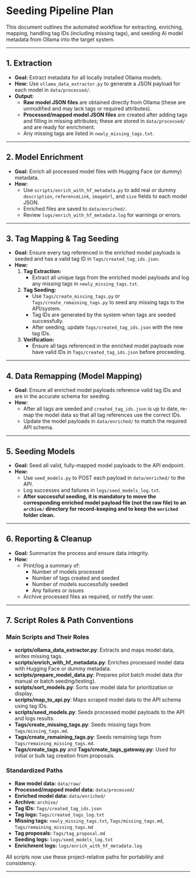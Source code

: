 # Seeding Pipeline Plan

This document outlines the automated workflow for extracting, enriching, mapping, handling tag IDs (including missing tags), and seeding AI model metadata from Ollama into the target system.

---

## 1. Extraction
- **Goal:** Extract metadata for all locally installed Ollama models.
- **How:** Use `ollama_data_extractor.py` to generate a JSON payload for each model in `data/processed/`.
- **Output:**
  - **Raw model JSON files** are obtained directly from Ollama (these are unmodified and may lack tags or required attributes).
  - **Processed/mapped model JSON files** are created after adding tags and filling in missing attributes; these are stored in `data/processed/` and are ready for enrichment.
  - Any missing tags are listed in `newly_missing_tags.txt`.

---

## 2. Model Enrichment
- **Goal:** Enrich all processed model files with Hugging Face (or dummy) metadata.
- **How:**
  - Use `scripts/enrich_with_hf_metadata.py` to add real or dummy `description`, `referenceLink`, `imageUrl`, and `size` fields to each model JSON.
  - Enriched files are saved to `data/enriched/`.
  - Review `logs/enrich_with_hf_metadata.log` for warnings or errors.

---

## 3. Tag Mapping & Tag Seeding
- **Goal:** Ensure every tag referenced in the enriched model payloads is seeded and has a valid tag ID in `Tags/created_tag_ids.json`.
- **How:**
  1. **Tag Extraction:**
     - Extract all unique tags from the enriched model payloads and log any missing tags in `newly_missing_tags.txt`.
  2. **Tag Seeding:**
     - Use `Tags/create_missing_tags.py` or `Tags/create_remaining_tags.py` to seed any missing tags to the API/system.
     - Tag IDs are generated by the system when tags are seeded successfully.
     - After seeding, update `Tags/created_tag_ids.json` with the new tag IDs.
  3. **Verification:**
     - Ensure all tags referenced in the enriched model payloads now have valid IDs in `Tags/created_tag_ids.json` before proceeding.

---

## 4. Data Remapping (Model Mapping)
- **Goal:** Ensure all enriched model payloads reference valid tag IDs and are in the accurate schema for seeding.
- **How:**
  - After all tags are seeded and `created_tag_ids.json` is up to date, re-map the model data so that all tag references use the correct IDs.
  - Update the model payloads in `data/enriched/` to match the required API schema.

---

## 5. Seeding Models
- **Goal:** Seed all valid, fully-mapped model payloads to the API endpoint.
- **How:**
  - Use `seed_models.py` to POST each payload in `data/enriched/` to the API.
  - Log successes and failures in `logs/seed_models_log.txt`.
  - **After successful seeding, it is mandatory to move the corresponding enriched model payload file (not the raw file) to an `archive/` directory for record-keeping and to keep the `enriched` folder clean.**

---

## 6. Reporting & Cleanup
- **Goal:** Summarize the process and ensure data integrity.
- **How:**
  - Print/log a summary of:
    - Number of models processed
    - Number of tags created and seeded
    - Number of models successfully seeded
    - Any failures or issues
  - Archive processed files as required, or notify the user.

---

## 7. Script Roles & Path Conventions

### Main Scripts and Their Roles
- **scripts/ollama_data_extractor.py**: Extracts and maps model data, writes missing tags.
- **scripts/enrich_with_hf_metadata.py**: Enriches processed model data with Hugging Face or dummy metadata.
- **scripts/prepare_model_data.py**: Prepares pilot batch model data (for manual or batch seeding/testing).
- **scripts/sort_models.py**: Sorts raw model data for prioritization or display.
- **scripts/map_to_api.py**: Maps scraped model data to the API schema using tag IDs.
- **scripts/seed_models.py**: Seeds processed model payloads to the API and logs results.
- **Tags/create_missing_tags.py**: Seeds missing tags from `Tags/missing_tags.md`.
- **Tags/create_remaining_tags.py**: Seeds remaining tags from `Tags/remaining_missing_tags.md`.
- **Tags/create_tags.py** and **Tags/create_tags_gateway.py**: Used for initial or bulk tag creation from proposals.

### Standardized Paths
- **Raw model data:** `data/raw/`
- **Processed/mapped model data:** `data/processed/`
- **Enriched model data:** `data/enriched/`
- **Archive:** `archive/`
- **Tag IDs:** `Tags/created_tag_ids.json`
- **Tag logs:** `Tags/created_tags_log.txt`
- **Missing tags:** `newly_missing_tags.txt`, `Tags/missing_tags.md`, `Tags/remaining_missing_tags.md`
- **Tag proposals:** `Tags/tag_proposal.md`
- **Seeding logs:** `logs/seed_models_log.txt`
- **Enrichment logs:** `logs/enrich_with_hf_metadata.log`

All scripts now use these project-relative paths for portability and consistency.

---
